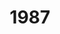 ---
title: '1987'
countries:
- country: AUT
  indice: 0.330243115730608
- country: DNK
  indice: 0.37309805783832317
- country: FIN
  indice: 0.31730813530273566
- country: FRA
  indice: 0.39282682245150996
- country: KOR
  indice: 0.26178296433148357
- country: NLD
  indice: 0.3757264668002926
- country: NZL
  indice: 0.3638850766484574
- country: NOR
  indice: 0.35540162679072224
- country: SWE
  indice: 0.34417274989768787
- country: CHN
  indice: 0.2015175733988715
---